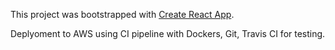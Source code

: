 This project was bootstrapped with [Create React App](https://github.com/facebook/create-react-app).

Deplyoment to AWS using CI pipeline with 
Dockers, Git, Travis CI for testing.

